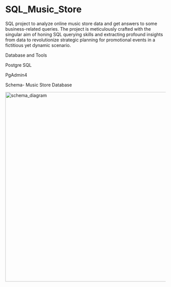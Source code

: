 # SQL_Music_Store
SQL project to analyze online music store data and get answers to some business-related queries.
The project is meticulously crafted with the singular aim of honing SQL querying skills and extracting profound insights from data to revolutionize strategic planning for promotional events in a fictitious yet dynamic scenario.

Database and Tools

Postgre SQL

PgAdmin4

Schema- Music Store Database

<img width="594" alt="schema_diagram" src="https://github.com/vishalv221/SQL_Music_Store/assets/139206584/b22da7fc-c498-4f66-9112-e9d60073c873">

